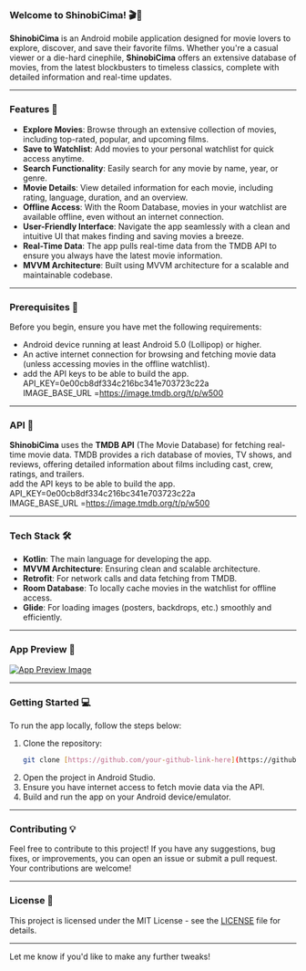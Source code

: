 

### Welcome to **ShinobiCima**! 🎬🍿  

**ShinobiCima** is an Android mobile application designed for movie lovers to explore, discover, and save their favorite films. Whether you're a casual viewer or a die-hard cinephile, **ShinobiCima** offers an extensive database of movies, from the latest blockbusters to timeless classics, complete with detailed information and real-time updates.  

---

### Features 🌟  

- **Explore Movies**: Browse through an extensive collection of movies, including top-rated, popular, and upcoming films.
- **Save to Watchlist**: Add movies to your personal watchlist for quick access anytime.
- **Search Functionality**: Easily search for any movie by name, year, or genre.
- **Movie Details**: View detailed information for each movie, including rating, language, duration, and an overview.
- **Offline Access**: With the Room Database, movies in your watchlist are available offline, even without an internet connection.
- **User-Friendly Interface**: Navigate the app seamlessly with a clean and intuitive UI that makes finding and saving movies a breeze.
- **Real-Time Data**: The app pulls real-time data from the TMDB API to ensure you always have the latest movie information.
- **MVVM Architecture**: Built using MVVM architecture for a scalable and maintainable codebase.

---

### Prerequisites 🎯  
Before you begin, ensure you have met the following requirements:
- Android device running at least Android 5.0 (Lollipop) or higher.
- An active internet connection for browsing and fetching movie data (unless accessing movies in the offline watchlist).
- add the API keys to be able to build the app.  
API_KEY=0e00cb8df334c216bc341e703723c22a  
IMAGE_BASE_URL =https://image.tmdb.org/t/p/w500

---

### API 🔗  
**ShinobiCima** uses the **TMDB API** (The Movie Database) for fetching real-time movie data. TMDB provides a rich database of movies, TV shows, and reviews, offering detailed information about films including cast, crew, ratings, and trailers.  
add the API keys to be able to build the app.  
API_KEY=0e00cb8df334c216bc341e703723c22a  
IMAGE_BASE_URL =https://image.tmdb.org/t/p/w500

---

### Tech Stack 🛠️  
- **Kotlin**: The main language for developing the app.
- **MVVM Architecture**: Ensuring clean and scalable architecture.
- **Retrofit**: For network calls and data fetching from TMDB.
- **Room Database**: To locally cache movies in the watchlist for offline access.
- **Glide**: For loading images (posters, backdrops, etc.) smoothly and efficiently.

---

### App Preview 📲  
[![App Preview Image](your-image-link-here)](https://github.com/user-attachments/assets/a1f313cf-cc62-4e31-a9e2-34b2b5e82158
)

---

### Getting Started 💻  
To run the app locally, follow the steps below:
1. Clone the repository:
   ```bash
   git clone [https://github.com/your-github-link-here](https://github.com/ShinobiBoi/Shinobi_Cima)
   ```
2. Open the project in Android Studio.
3. Ensure you have internet access to fetch movie data via the API.
4. Build and run the app on your Android device/emulator.

---

### Contributing 💡  
Feel free to contribute to this project! If you have any suggestions, bug fixes, or improvements, you can open an issue or submit a pull request. Your contributions are welcome!

---

### License 📄  
This project is licensed under the MIT License - see the [LICENSE](LICENSE) file for details.

---

Let me know if you'd like to make any further tweaks!
